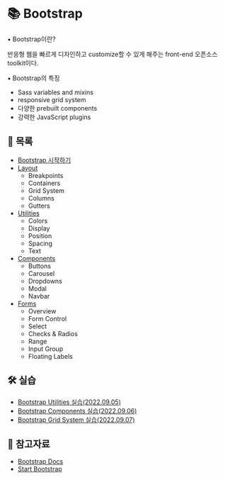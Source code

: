 # 📚 Bootstrap

▪ Bootstrap이란?

반응형 웹을 빠르게 디자인하고 customize할 수 있게 해주는 front-end 오픈소스 toolkit이다. 

▪ Bootstrap의 특징

- Sass variables and mixins
- responsive grid system
- 다양한 prebuilt components
- 강력한 JavaScript plugins
  


## 📃 목록

- [Bootstrap 시작하기](https://github.com/hyejinny97/TIL/blob/master/Web_Front_end/library/Bootstrap/base.md)
- [Layout](https://github.com/hyejinny97/TIL/blob/master/Web_Front_end/library/Bootstrap/layout.md)
  - Breakpoints
  - Containers
  - Grid System
  - Columns
  - Gutters
- [Utilities](https://github.com/hyejinny97/TIL/blob/master/Web_Front_end/library/Bootstrap/utilities.md)
  - Colors
  - Display
  - Position
  - Spacing
  - Text
- [Components](https://github.com/hyejinny97/TIL/blob/master/Web_Front_end/library/Bootstrap/components.md)
  - Buttons
  - Carousel
  - Dropdowns
  - Modal
  - Navbar
- [Forms](https://github.com/hyejinny97/TIL/blob/master/Web_Front_end/library/Bootstrap/forms.md)
  - Overview
  - Form Control
  - Select
  - Checks & Radios
  - Range
  - Input Group
  - Floating Labels



## 🛠 실습
- [Bootstrap Utilities 실습(2022.09.05)](https://github.com/hyejinny97/TIL/blob/master/Web_Front_end/library/Bootstrap/practice/practice_01)
- [Bootstrap Components 실습(2022.09.06)](https://github.com/hyejinny97/TIL/blob/master/Web_Front_end/library/Bootstrap/practice/practice_02)
- [Bootstrap Grid System 실습(2022.09.07)](https://github.com/hyejinny97/TIL/blob/master/Web_Front_end/library/Bootstrap/practice/practice_03)



## 🔎 참고자료
- [Bootstrap Docs](https://getbootstrap.com/docs/5.2/getting-started/introduction/)
- [Start Bootstrap](https://startbootstrap.com/)
